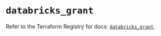 # `databricks_grant`

Refer to the Terraform Registry for docs: [`databricks_grant`](https://registry.terraform.io/providers/databricks/databricks/1.71.0/docs/resources/grant).
